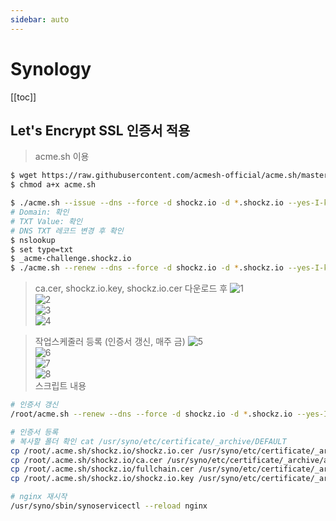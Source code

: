 ```yaml
---
sidebar: auto
---
```


# Synology

[[toc]]

## Let's Encrypt SSL 인증서 적용

> acme.sh 이용

```bash
$ wget https://raw.githubusercontent.com/acmesh-official/acme.sh/master/acme.sh
$ chmod a+x acme.sh

$ ./acme.sh --issue --dns --force -d shockz.io -d *.shockz.io --yes-I-know-dns-manual-mode-enough-go-ahead-please
# Domain: 확인
# TXT Value: 확인
# DNS TXT 레코드 변경 후 확인
$ nslookup
$ set type=txt
$ _acme-challenge.shockz.io
$ ./acme.sh --renew --dns --force -d shockz.io -d *.shockz.io --yes-I-know-dns-manual-mode-enough-go-ahead-please
```

> ca.cer, shockz.io.key, shockz.io.cer 다운로드 후
> ![1](./image/synology.ssl.1.png)  
> ![2](./image/synology.ssl.2.png)  
> ![3](./image/synology.ssl.3.png)  
> ![4](./image/synology.ssl.4.png)

> 작업스케줄러 등록 (인증서 갱신, 매주 금)
> ![5](./image/synology.ssl.5.png)  
> ![6](./image/synology.ssl.6.png)  
> ![7](./image/synology.ssl.7.png)  
> ![8](./image/synology.ssl.8.png)  
> 스크립트 내용

```bash
# 인증서 갱신
/root/acme.sh --renew --dns --force -d shockz.io -d *.shockz.io --yes-I-know-dns-manual-mode-enough-go-ahead-please

# 인증서 등록
# 복사할 폴더 확인 cat /usr/syno/etc/certificate/_archive/DEFAULT
cp /root/.acme.sh/shockz.io/shockz.io.cer /usr/syno/etc/certificate/_archive/aU6fsT/cert.pem
cp /root/.acme.sh/shockz.io/ca.cer /usr/syno/etc/certificate/_archive/aU6fsT/chain.pem
cp /root/.acme.sh/shockz.io/fullchain.cer /usr/syno/etc/certificate/_archive/aU6fsT/fullchain.pem
cp /root/.acme.sh/shockz.io/shockz.io.key /usr/syno/etc/certificate/_archive/aU6fsT/privkey.pem

# nginx 재시작
/usr/syno/sbin/synoservicectl --reload nginx
```
